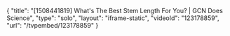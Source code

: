 {
    "title": "[1508441819] What's The Best Stem Length For You? | GCN Does Science",
    "type": "solo",
    "layout": "iframe-static",
    "videoId": "123178859",
    "url": "\/tvpembed\/123178859"
}